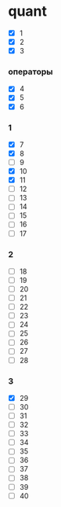 # quant

- [x] 1
- [x] 2
- [x] 3
### операторы
- [x] 4
- [x] 5
- [x] 6
### 1
- [x] 7
- [x] 8
- [ ] 9
- [x] 10
- [x] 11
- [ ] 12
- [ ] 13
- [ ] 14
- [ ] 15
- [ ] 16
- [ ] 17
### 2
- [ ] 18
- [ ] 19
- [ ] 20
- [ ] 21
- [ ] 22
- [ ] 23
- [ ] 24
- [ ] 25
- [ ] 26
- [ ] 27
- [ ] 28
### 3
- [x] 29
- [ ] 30
- [ ] 31
- [ ] 32
- [ ] 33
- [ ] 34
- [ ] 35
- [ ] 36
- [ ] 37
- [ ] 38
- [ ] 39
- [ ] 40

